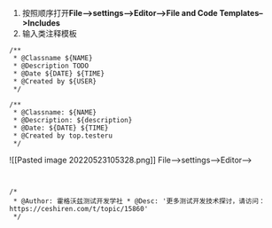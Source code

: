 1.  按照顺序打开**File–>settings–>Editor–>File and Code Templates–>Includes**
2.  输入类注释模板


```
/**
 * @Classname ${NAME}
 * @Description TODO
 * @Date ${DATE} ${TIME}
 * @Created by ${USER}
 */
```





```
/**  
 * @Classname: ${NAME}  
 * @Description: ${description}  
 * @Date: ${DATE} ${TIME}  
 * @Created by top.testeru  
 */
```



![[Pasted image 20220523105328.png]]
File–>settings–>Editor–>
```


/*    
 * @Author: 霍格沃兹测试开发学社 * @Desc: '更多测试开发技术探讨，请访问：https://ceshiren.com/t/topic/15860'   
 */
```